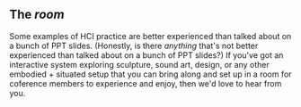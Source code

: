 ## The *room*

Some examples of HCI practice are better experienced than talked about on a
bunch of PPT slides. (Honestly, is there _anything_ that's not better
experienced than talked about on a bunch of PPT slides?) If you've got an
interactive system exploring sculpture, sound art, design, or any other
embodied + situated setup that you can bring along and set up in a room for
coference members to experience and enjoy, then we'd love to hear from you.
